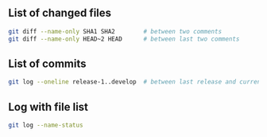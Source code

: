 ## List of changed files
```bash
git diff --name-only SHA1 SHA2        # between two comments
git diff --name-only HEAD~2 HEAD      # between last two comments
```
## List of commits
```bash
git log --oneline release-1..develop  # between last release and current develop branch
```
## Log with file list
```bash
git log --name-status
```